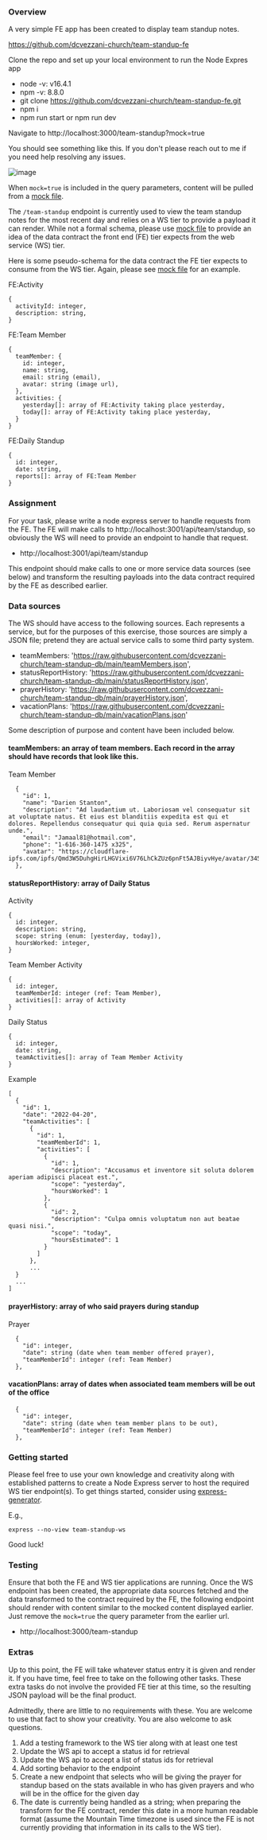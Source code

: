 ### Overview

A very simple FE app has been created to display team standup notes.

https://github.com/dcvezzani-church/team-standup-fe

Clone the repo and set up your local environment to run the Node Expres app

- node -v: v16.4.1
- npm -v: 8.8.0
- git clone https://github.com/dcvezzani-church/team-standup-fe.git
- npm i
- npm run start or npm run dev

Navigate to http://localhost:3000/team-standup?mock=true

You should see something like this.  If you don't please reach out to me if you need help resolving any issues.

![image](https://user-images.githubusercontent.com/49492290/170529565-20369d2d-e7cd-4e6d-8ec5-01b15d598311.png)

When `mock=true` is included in the query parameters, content will be pulled from a [mock file](https://github.com/dcvezzani-church/team-standup-fe/blob/main/mock/standup.json).

The `/team-standup` endpoint is currently used to view the team standup notes for the most recent day and relies on a WS tier to provide a payload it can render.  While not a formal schema, please use [mock file](https://github.com/dcvezzani-church/team-standup-fe/blob/main/mock/standup.json) to provide an idea of the data contract the front end (FE) tier expects from the web service (WS) tier.

Here is some pseudo-schema for the data contract the FE tier expects to consume from the WS tier.  Again, please see [mock file](https://github.com/dcvezzani-church/team-standup-fe/blob/main/mock/standup.json) for an example.

FE:Activity
```
{
  activityId: integer,
  description: string,
}
```

FE:Team Member
```
{
  teamMember: {
    id: integer,
    name: string,
    email: string (email),
    avatar: string (image url),
  },
  activities: {
    yesterday[]: array of FE:Activity taking place yesterday,
    today[]: array of FE:Activity taking place yesterday,
  }
}
```

FE:Daily Standup
```
{
  id: integer,
  date: string,
  reports[]: array of FE:Team Member
}
```

### Assignment

For your task, please write a node express server to handle requests from the FE.  The FE will make calls to http://localhost:3001/api/team/standup, so obviously the WS will need to provide an endpoint to handle that request.

- http://localhost:3001/api/team/standup

This endpoint should make calls to one or more service data sources (see below) and transform the resulting payloads into the data contract required by the FE as described earlier.

### Data sources

The WS should have access to the following sources.  Each represents a service, but for the purposes of this exercise, those sources are simply a JSON file; pretend they are actual service calls to some third party system.

- teamMembers: 'https://raw.githubusercontent.com/dcvezzani-church/team-standup-db/main/teamMembers.json',
- statusReportHistory: 'https://raw.githubusercontent.com/dcvezzani-church/team-standup-db/main/statusReportHistory.json',
- prayerHistory: 'https://raw.githubusercontent.com/dcvezzani-church/team-standup-db/main/prayerHistory.json',
- vacationPlans: 'https://raw.githubusercontent.com/dcvezzani-church/team-standup-db/main/vacationPlans.json'

Some description of purpose and content have been included below.

#### teamMembers: an array of team members.  Each record in the array should have records that look like this.

Team Member
```
  {
    "id": 1,
    "name": "Darien Stanton",
    "description": "Ad laudantium ut. Laboriosam vel consequatur sit at voluptate natus. Et eius est blanditiis expedita est qui et dolores. Repellendus consequatur qui quia quia sed. Rerum aspernatur unde.",
    "email": "Jamaal81@hotmail.com",
    "phone": "1-616-360-1475 x325",
    "avatar": "https://cloudflare-ipfs.com/ipfs/Qmd3W5DuhgHirLHGVixi6V76LhCkZUz6pnFt5AJBiyvHye/avatar/345.jpg"
  },
```

#### statusReportHistory: array of Daily Status

Activity
```
{
  id: integer,
  description: string,
  scope: string (enum: [yesterday, today]),
  hoursWorked: integer,
}
```

Team Member Activity
```
{
  id: integer,
  teamMemberId: integer (ref: Team Member),
  activities[]: array of Activity
}
```

Daily Status
```
{
  id: integer,
  date: string,
  teamActivities[]: array of Team Member Activity
}
```

Example
```
[
  {
    "id": 1,
    "date": "2022-04-20",
    "teamActivities": [
      {
        "id": 1,
        "teamMemberId": 1,
        "activities": [
          {
            "id": 1,
            "description": "Accusamus et inventore sit soluta dolorem aperiam adipisci placeat est.",
            "scope": "yesterday",
            "hoursWorked": 1
          },
          {
            "id": 2,
            "description": "Culpa omnis voluptatum non aut beatae quasi nisi.",
            "scope": "today",
            "hoursEstimated": 1
          }
        ]
      },
      ...
  }
  ...
]
```

#### prayerHistory: array of who said prayers during standup

Prayer
```
  {
    "id": integer,
    "date": string (date when team member offered prayer),
    "teamMemberId": integer (ref: Team Member)
  },
```

#### vacationPlans: array of dates when associated team members will be out of the office

```
  {
    "id": integer,
    "date": string (date when team member plans to be out),
    "teamMemberId": integer (ref: Team Member)
  },
```

### Getting started

Please feel free to use your own knowledge and creativity along with established patterns to create a Node Express server to host the required WS tier endpoint(s).  To get things started, consider using [express-generator](https://expressjs.com/en/starter/generator.html).

E.g.,
```
express --no-view team-standup-ws
```

Good luck!


### Testing

Ensure that both the FE and WS tier applications are running.  Once the WS endpoint has been created, the appropriate data sources fetched and the data transformed to the contract required by the FE, the following endpoint should render with content similar to the mocked content displayed earlier.  Just remove the `mock=true` the query parameter from the earlier url.

- http://localhost:3000/team-standup


### Extras

Up to this point, the FE will take whatever status entry it is given and render it.  If you have time, feel free to take on the following other tasks.  These extra tasks do not involve the provided FE tier at this time, so the resulting JSON payload will be the final product.

Admittedly, there are little to no requirements with these.  You are welcome to use that fact to show your creativity.  You are also welcome to ask questions.

1. Add a testing framework to the WS tier along with at least one test
2. Update the WS api to accept a status id for retrieval
3. Update the WS api to accept a list of status ids for retrieval
4. Add sorting behavior to the endpoint
5. Create a new endpoint that selects who will be giving the prayer for standup based on the stats available in who has given prayers and who will be in the office for the given day
6. The date is currently being handled as a string; when preparing the transform for the FE contract, render this date in a more human readable format (assume the Mountain Time timezone is used since the FE is not currently providing that information in its calls to the WS tier).

